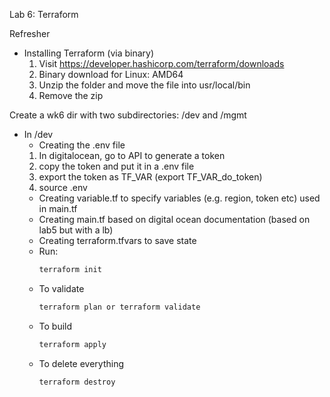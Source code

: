 Lab 6: Terraform

Refresher
- Installing Terraform (via binary)
  1. Visit https://developer.hashicorp.com/terraform/downloads
  2. Binary download for Linux: AMD64 
  3. Unzip the folder and move the file into usr/local/bin
  4. Remove the zip

Create a wk6 dir with two subdirectories: /dev and /mgmt
- In /dev
  -  Creating the .env file
    1. In digitalocean, go to API to generate a token
    2. copy the token and put it in a .env file
    3. export the token as TF_VAR (export TF_VAR_do_token)
    4. source .env
  - Creating variable.tf to specify variables (e.g. region, token etc) used in main.tf  
  - Creating main.tf based on digital ocean documentation (based on lab5 but with a lb)
  - Creating terraform.tfvars to save state
  - Run: 
    ```bash
    terraform init
    ```
  - To validate
     ```bash
    terraform plan or terraform validate
    ``` 
  - To build
     ```bash
    terraform apply
    ``` 
  - To delete everything
     ```bash
    terraform destroy
    ``` 
